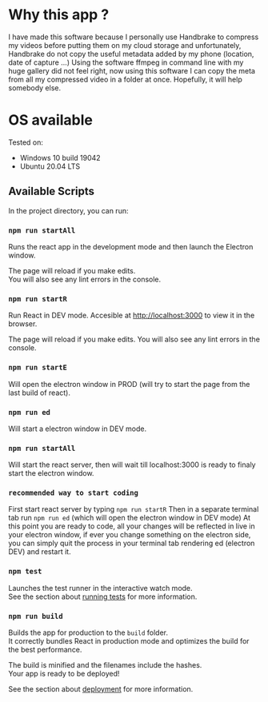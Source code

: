 # Why this app ?

I have made this software because I personally use Handbrake to compress my videos before putting them on my cloud storage and unfortunately, Handbrake do not copy the useful metadata added by my phone (location, date of capture …) Using the software ffmpeg in command line with my huge gallery did not feel right, now using this software I can copy the meta from all my compressed video in a folder at once. Hopefully, it will help somebody else.

# OS available

Tested on:
 - Windows 10 build 19042
 - Ubuntu 20.04 LTS

## Available Scripts

In the project directory, you can run:

### `npm run startAll`

Runs the react app in the development mode and then launch the Electron window.

The page will reload if you make edits.\
You will also see any lint errors in the console.

### `npm run startR`

Run React in DEV mode.
Accesible at [http://localhost:3000](http://localhost:3000) to view it in the browser.

The page will reload if you make edits.
You will also see any lint errors in the console.

### `npm run startE`

Will open the electron window in PROD (will try to start the page from the last build of react).

### `npm run ed`

Will start a electron window in DEV mode.

### `npm run startAll`

Will start the react server, then will wait till localhost:3000 is ready to finaly start the electron window.

### `recommended way to start coding`

First start react server by typing `npm run startR`
Then in a separate terminal tab run `npm run ed` (which will open the electron window in DEV mode)
At this point you are ready to code, all your changes will be reflected in live in your electron window, if ever you change something on the electron side, you can simply quit the process in your terminal tab rendering ed (electron DEV) and restart it.

### `npm test`

Launches the test runner in the interactive watch mode.\
See the section about [running tests](https://facebook.github.io/create-react-app/docs/running-tests) for more information.

### `npm run build`

Builds the app for production to the `build` folder.\
It correctly bundles React in production mode and optimizes the build for the best performance.

The build is minified and the filenames include the hashes.\
Your app is ready to be deployed!

See the section about [deployment](https://facebook.github.io/create-react-app/docs/deployment) for more information.